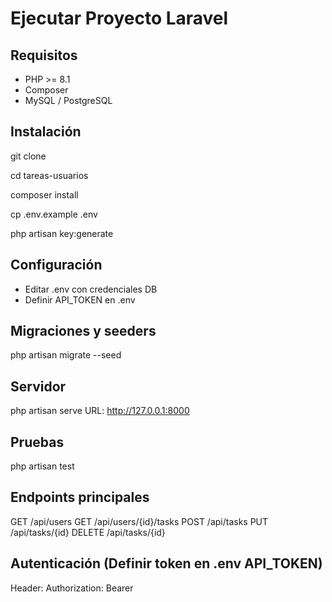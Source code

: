 # Ejecutar Proyecto Laravel

## Requisitos
- PHP >= 8.1
- Composer
- MySQL / PostgreSQL

## Instalación
git clone <URL>

cd tareas-usuarios

composer install

cp .env.example .env

php artisan key:generate

## Configuración
- Editar .env con credenciales DB
- Definir API_TOKEN en .env

## Migraciones y seeders
php artisan migrate --seed

## Servidor
php artisan serve
URL: http://127.0.0.1:8000

## Pruebas
php artisan test

## Endpoints principales
GET /api/users
GET /api/users/{id}/tasks
POST /api/tasks
PUT /api/tasks/{id}
DELETE /api/tasks/{id}

## Autenticación (Definir token en .env API_TOKEN)
Header: Authorization: Bearer 
